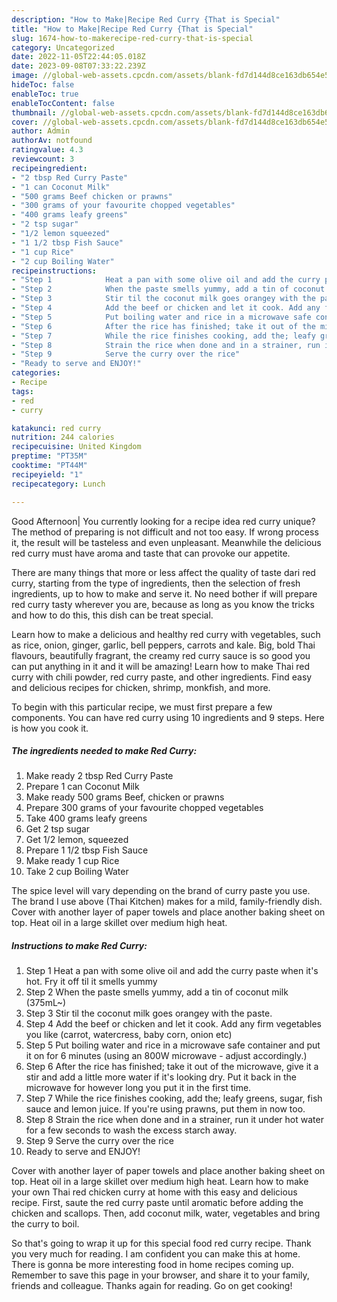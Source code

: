 ```yaml
---
description: "How to Make|Recipe Red Curry {That is Special"
title: "How to Make|Recipe Red Curry {That is Special"
slug: 1674-how-to-makerecipe-red-curry-that-is-special
category: Uncategorized
date: 2022-11-05T22:44:05.018Z
date: 2023-09-08T07:33:22.239Z
image: //global-web-assets.cpcdn.com/assets/blank-fd7d144d8ce163db654e5a02c40b08a2775adb7897d16e4062681dc7e1b2800f.png
hideToc: false
enableToc: true
enableTocContent: false
thumbnail: //global-web-assets.cpcdn.com/assets/blank-fd7d144d8ce163db654e5a02c40b08a2775adb7897d16e4062681dc7e1b2800f.png
cover: //global-web-assets.cpcdn.com/assets/blank-fd7d144d8ce163db654e5a02c40b08a2775adb7897d16e4062681dc7e1b2800f.png
author: Admin
authorAv: notfound
ratingvalue: 4.3
reviewcount: 3
recipeingredient:
- "2 tbsp Red Curry Paste"
- "1 can Coconut Milk"
- "500 grams Beef chicken or prawns"
- "300 grams of your favourite chopped vegetables"
- "400 grams leafy greens"
- "2 tsp sugar"
- "1/2 lemon squeezed"
- "1 1/2 tbsp Fish Sauce"
- "1 cup Rice"
- "2 cup Boiling Water"
recipeinstructions:
- "Step 1            Heat a pan with some olive oil and add the curry paste when it&#39;s hot. Fry it off til it smells yummy"
- "Step 2            When the paste smells yummy, add a tin of coconut milk (375mL~)"
- "Step 3            Stir til the coconut milk goes orangey with the paste."
- "Step 4            Add the beef or chicken and let it cook. Add any firm vegetables you like (carrot, watercress, baby corn, onion etc)"
- "Step 5            Put boiling water and rice in a microwave safe container and put it on for 6 minutes (using an 800W microwave - adjust accordingly.)"
- "Step 6            After the rice has finished; take it out of the microwave, give it a stir and add a little more water if it&#39;s looking dry. Put it back in the microwave for however long you put it in the first time."
- "Step 7            While the rice finishes cooking, add the; leafy greens, sugar, fish sauce and lemon juice. If you&#39;re using prawns, put them in now too."
- "Step 8            Strain the rice when done and in a strainer, run it under hot water for a few seconds to wash the excess starch away."
- "Step 9            Serve the curry over the rice"
- "Ready to serve and ENJOY!"
categories:
- Recipe
tags:
- red
- curry

katakunci: red curry 
nutrition: 244 calories
recipecuisine: United Kingdom
preptime: "PT35M"
cooktime: "PT44M"
recipeyield: "1"
recipecategory: Lunch

---
```



Good Afternoon| You currently looking for a recipe idea red curry unique? The method of preparing is not difficult and not too easy. If wrong process it, the result will be tasteless and even unpleasant. Meanwhile the delicious red curry must have aroma and taste that can provoke our appetite.






There are many things that more or less affect the quality of taste dari red curry, starting from the type of ingredients, then the selection of fresh ingredients, up to how to make and serve it. No need bother if will prepare red curry tasty wherever you are, because as long as you know the tricks and how to do this, this dish can be treat  special.


Learn how to make a delicious and healthy red curry with vegetables, such as rice, onion, ginger, garlic, bell peppers, carrots and kale. Big, bold Thai flavours, beautifully fragrant, the creamy red curry sauce is so good you can put anything in it and it will be amazing! Learn how to make Thai red curry with chili powder, red curry paste, and other ingredients. Find easy and delicious recipes for chicken, shrimp, monkfish, and more.


To begin with this particular recipe, we must first prepare a few components. You can have red curry using 10 ingredients and 9 steps. Here is how you cook it.

<!--inarticleads1-->

##### The ingredients needed to make Red Curry:

1. Make ready 2 tbsp Red Curry Paste
1. Prepare 1 can Coconut Milk
1. Make ready 500 grams Beef, chicken or prawns
1. Prepare 300 grams of your favourite chopped vegetables
1. Take 400 grams leafy greens
1. Get 2 tsp sugar
1. Get 1/2 lemon, squeezed
1. Prepare 1 1/2 tbsp Fish Sauce
1. Make ready 1 cup Rice
1. Take 2 cup Boiling Water


The spice level will vary depending on the brand of curry paste you use. The brand I use above (Thai Kitchen) makes for a mild, family-friendly dish. Cover with another layer of paper towels and place another baking sheet on top. Heat oil in a large skillet over medium high heat. 

<!--inarticleads2-->

##### Instructions to make Red Curry:

1. Step 1            Heat a pan with some olive oil and add the curry paste when it&#39;s hot. Fry it off til it smells yummy
1. Step 2            When the paste smells yummy, add a tin of coconut milk (375mL~)
1. Step 3            Stir til the coconut milk goes orangey with the paste.
1. Step 4            Add the beef or chicken and let it cook. Add any firm vegetables you like (carrot, watercress, baby corn, onion etc)
1. Step 5            Put boiling water and rice in a microwave safe container and put it on for 6 minutes (using an 800W microwave - adjust accordingly.)
1. Step 6            After the rice has finished; take it out of the microwave, give it a stir and add a little more water if it&#39;s looking dry. Put it back in the microwave for however long you put it in the first time.
1. Step 7            While the rice finishes cooking, add the; leafy greens, sugar, fish sauce and lemon juice. If you&#39;re using prawns, put them in now too.
1. Step 8            Strain the rice when done and in a strainer, run it under hot water for a few seconds to wash the excess starch away.
1. Step 9            Serve the curry over the rice
1. Ready to serve and ENJOY!

Cover with another layer of paper towels and place another baking sheet on top. Heat oil in a large skillet over medium high heat. Learn how to make your own Thai red chicken curry at home with this easy and delicious recipe. First, saute the red curry paste until aromatic before adding the chicken and scallops. Then, add coconut milk, water, vegetables and bring the curry to boil. 

So that's going to wrap it up for this special food red curry recipe. Thank you very much for reading. I am confident you can make this at home. There is gonna be more interesting food in home recipes coming up. Remember to save this page in your browser, and share it to your family, friends and colleague. Thanks again for reading. Go on get cooking!

